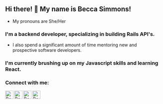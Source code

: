 ## Hi there! 👋 My name is Becca Simmons!
- My pronouns are She/Her

### I'm a backend developer, specializing in building Rails API's.
- I also spend a significant amount of time mentoring new and prospective software developers.


### I'm currently brushing up on my Javascript skills and learning React.

### Connect with me:
[<img align="left" alt="Becca Simmons | Email" height="26px" src="https://raw.githubusercontent.com/FortAwesome/Font-Awesome/951a0d011f8c832991750c16136f8e260efa60b5/svgs/regular/envelope.svg" />][email]
[<img align="left" alt="Becca Simmons | GitHub" height="26px" src="https://cdn.jsdelivr.net/npm/simple-icons@3.0.1/icons/github.svg" />][githubprofile]
[<img align="left" alt="Becca Simmons DEV Profile" height="26px" src="https://d2fltix0v2e0sb.cloudfront.net/dev-badge.svg" />][dev.to]
[<img align="left" alt="Becca Simmons | LinkedIn" height="26px" src="https://cdn.jsdelivr.net/npm/simple-icons@v3/icons/linkedin.svg" />][linkedin]

[email]: mailto:simmons64133@gmail.com
[githubprofile]: https://github.com/seccabimmons
[dev.to]: https://dev.to/seccabimmons
[linkedin]: https://www.linkedin.com/in/beccasimmons/
